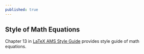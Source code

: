 ```yaml
---
published: true
---
```

## Style of Math Equations

Chapter 13 in [LaTeX AMS Style Guide](https://www.ams.org/publications/authors/AMS-StyleGuide-online.pdf) provides style guide of math equations.
